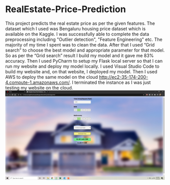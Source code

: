 # RealEstate-Price-Prediction
This project predicts the real estate price as per the given features. The dataset which I used was Bengaluru housing price dataset which is available on the Kaggle. I was successfully able to complete the data preprocessing including "Outlier detection", "Feature Engineering" etc. The majority of my time I spent was to clean the data. After that I used “Grid search” to choose the best model and appropriate parameter for that model. So as per the “Grid search” result I build my model and it gave me 83% accuracy. Then I used PyCharm to setup my Flask local server so that I can run my website and deploy my model locally. I used Visual Studio Code to build my website and, on that website, I deployed my model. Then I used AWS to deploy the same model on the cloud http://ec2-35-174-200-4.compute-1.amazonaws.com/. I terminated the instance as I was just testing my website on the cloud.
![](home.jpg/)
